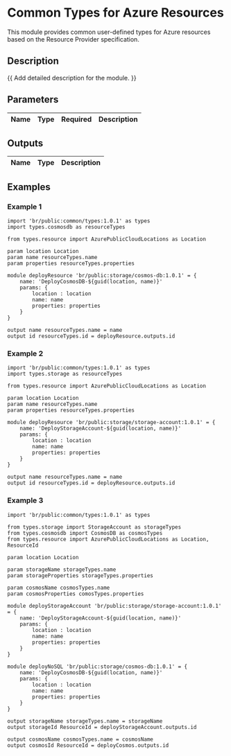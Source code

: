 # Common Types for Azure Resources

This module provides common user-defined types for Azure resources based on the Resource Provider specification.

## Description

{{ Add detailed description for the module. }}

## Parameters

| Name | Type | Required | Description |
| :--- | :--: | :------: | :---------- |

## Outputs

| Name | Type | Description |
| :--- | :--: | :---------- |

## Examples

### Example 1

```bicep
import 'br/public:common/types:1.0.1' as types
import types.cosmosdb as resourceTypes

from types.resource import AzurePublicCloudLocations as Location

param location Location
param name resourceTypes.name
param properties resourceTypes.properties

module deployResource 'br/public:storage/cosmos-db:1.0.1' = {
    name: 'DeployCosmosDB-${guid(location, name)}'
    params: {
        location : location
        name: name
        properties: properties
    }
}

output name resourceTypes.name = name
output id resourceTypes.id = deployResource.outputs.id
```

### Example 2

```bicep
import 'br/public:common/types:1.0.1' as types
import types.storage as resourceTypes

from types.resource import AzurePublicCloudLocations as Location

param location Location
param name resourceTypes.name
param properties resourceTypes.properties

module deployResource 'br/public:storage/storage-account:1.0.1' = {
    name: 'DeployStorageAccount-${guid(location, name)}'
    params: {
        location : location
        name: name
        properties: properties
    }
}

output name resourceTypes.name = name
output id resourceTypes.id = deployResource.outputs.id
```

### Example 3

```bicep
import 'br/public:common/types:1.0.1' as types

from types.storage import StorageAccount as storageTypes
from types.cosmosdb import CosmosDB as cosmosTypes
from types.resource import AzurePublicCloudLocations as Location, ResourceId

param location Location

param storageName storageTypes.name
param storageProperties storageTypes.properties

param cosmosName cosmosTypes.name
param cosmosProperties comosTypes.properties

module deployStorageAccount 'br/public:storage/storage-account:1.0.1' = {
    name: 'DeployStorageAccount-${guid(location, name)}'
    params: {
        location : location
        name: name
        properties: properties
    }
}

module deployNoSQL 'br/public:storage/cosmos-db:1.0.1' = {
    name: 'DeployCosmosDB-${guid(location, name)}'
    params: {
        location : location
        name: name
        properties: properties
    }
}

output storageName storageTypes.name = storageName
output storageId ResourceId = deployStorageAccount.outputs.id

output cosmosName cosmosTypes.name = cosmosName
output cosmosId ResourceId = deployCosmos.outputs.id
```
